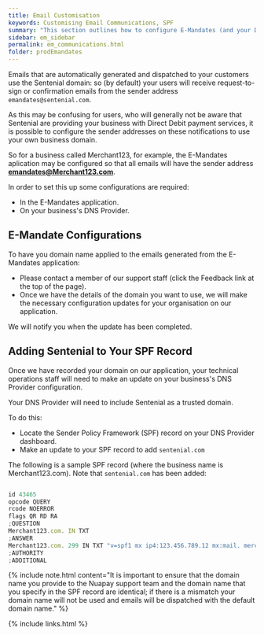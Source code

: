 ```yaml
---
title: Email Customisation
keywords: Customising Email Communications, SPF
summary: "This section outlines how to configure E-Mandates (and your DNS settings) so that the automatically-generated E-Mandate emails appear to be originating from YOUR domain."
sidebar: em_sidebar
permalink: em_communications.html
folder: prodEmandates
---
```


Emails that are automatically generated and dispatched to your customers use the Sentenial domain: so (by default) your users will receive request-to-sign or confirmation emails from the sender address `emandates@sentenial.com`. 

As this may be confusing for users, who will generally not be aware that Sentenial are providing your business with Direct Debit payment services, it is possible to configure the sender addresses on these notifications to use your own business domain. 

So for a business called Merchant123, for example, the E-Mandates aplication may be configured so that all emails will have the sender address **emandates@Merchant123.com**.

In order to set this up some configurations are required:

* In the E-Mandates application.
* On your business's DNS Provider.

## E-Mandate Configurations

To have you domain name applied to the emails generated from the E-Mandates application: 

* Please contact a member of our support staff (click the Feedback link at the top of the page). 
* Once we have the details of the domain you want to use, we will make the necessary configuration updates for your organisation on our application.

We will notify you when the update has been completed.

## Adding Sentenial to Your SPF Record 

Once we have recorded your domain on our application, your technical operations staff will need to make an update on your business's DNS Provider configuration. 

Your DNS Provider will need to include Sentenial as a trusted domain. 

To do this: 

* Locate the Sender Policy Framework (SPF) record on your DNS Provider dashboard.
* Make an update to your SPF record to add `sentenial.com`

The following is a sample SPF record (where the business name is Merchant123.com). Note that `sentenial.com` has been added:

````js

id 43465
opcode QUERY
rcode NOERROR
flags QR RD RA
;QUESTION
Merchant123.com. IN TXT
;ANSWER
Merchant123.com. 299 IN TXT "v=spf1 mx ip4:123.456.789.12 mx:mail. merchant123.com a:webserver1.bizspacehost.com include:spf.protection.sentenial.com -all"
;AUTHORITY
;ADDITIONAL

````

{% include note.html content="It is important to ensure that the domain name you provide to the Nuapay support team and the domain name that you specify in the SPF record are identical; if there is a mismatch your domain name will not be used and emails will be dispatched with the default domain name." %}







{% include links.html %}
